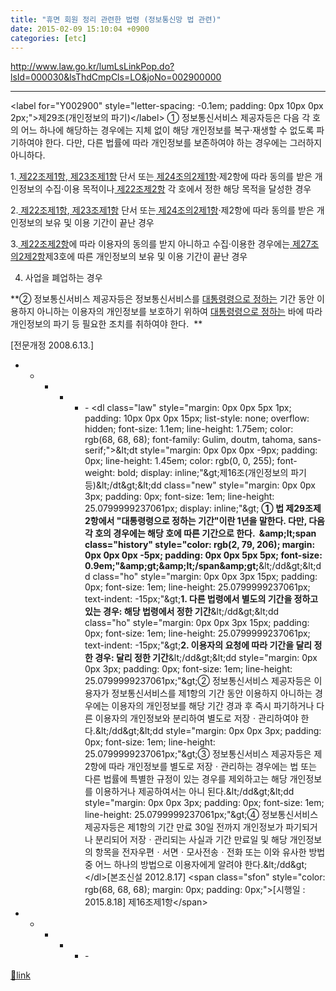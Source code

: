 ```yaml
---
title: "휴면 회원 정리 관련한 법령 (정보통신망 법 관련)"
date: 2015-02-09 15:10:04 +0900
categories: [etc]
---
```


http://www.law.go.kr/lumLsLinkPop.do?lsId=000030&lsThdCmpCls=LO&joNo=002900000

  
  
- - - - - -

&lt;label for="Y002900" style="letter-spacing: -0.1em; padding: 0px 10px 0px 2px;"&gt;제29조(개인정보의 파기)&lt;/label&gt; ① 정보통신서비스 제공자등은 다음 각 호의 어느 하나에 해당하는 경우에는 지체 없이 해당 개인정보를 복구·재생할 수 없도록 파기하여야 한다. 다만, 다른 법률에 따라 개인정보를 보존하여야 하는 경우에는 그러하지 아니하다.  

1.[ 제22조제1항](http://www.law.go.kr/lsSc.do?menuId=0&subMenu=1&p=&query=%EA%B0%9C%EC%9D%B8%EC%A0%95%EB%B3%B4#AJAX "팝업으로 이동"),[ 제23조제1항](http://www.law.go.kr/lsSc.do?menuId=0&subMenu=1&p=&query=%EA%B0%9C%EC%9D%B8%EC%A0%95%EB%B3%B4#AJAX "팝업으로 이동") 단서 또는[ 제24조의2제1항](http://www.law.go.kr/lsSc.do?menuId=0&subMenu=1&p=&query=%EA%B0%9C%EC%9D%B8%EC%A0%95%EB%B3%B4#AJAX "팝업으로 이동")·제2항에 따라 동의를 받은 개인정보의 수집·이용 목적이나[ 제22조제2항](http://www.law.go.kr/lsSc.do?menuId=0&subMenu=1&p=&query=%EA%B0%9C%EC%9D%B8%EC%A0%95%EB%B3%B4#AJAX "팝업으로 이동") 각 호에서 정한 해당 목적을 달성한 경우

2.[ 제22조제1항](http://www.law.go.kr/lsSc.do?menuId=0&subMenu=1&p=&query=%EA%B0%9C%EC%9D%B8%EC%A0%95%EB%B3%B4#AJAX "팝업으로 이동"),[ 제23조제1항](http://www.law.go.kr/lsSc.do?menuId=0&subMenu=1&p=&query=%EA%B0%9C%EC%9D%B8%EC%A0%95%EB%B3%B4#AJAX "팝업으로 이동") 단서 또는[ 제24조의2제1항](http://www.law.go.kr/lsSc.do?menuId=0&subMenu=1&p=&query=%EA%B0%9C%EC%9D%B8%EC%A0%95%EB%B3%B4#AJAX "팝업으로 이동")·제2항에 따라 동의를 받은 개인정보의 보유 및 이용 기간이 끝난 경우

3.[ 제22조제2항](http://www.law.go.kr/lsSc.do?menuId=0&subMenu=1&p=&query=%EA%B0%9C%EC%9D%B8%EC%A0%95%EB%B3%B4#AJAX "팝업으로 이동")에 따라 이용자의 동의를 받지 아니하고 수집·이용한 경우에는[ 제27조의2제2항](http://www.law.go.kr/lsSc.do?menuId=0&subMenu=1&p=&query=%EA%B0%9C%EC%9D%B8%EC%A0%95%EB%B3%B4#AJAX "팝업으로 이동")제3호에 따른 개인정보의 보유 및 이용 기간이 끝난 경우

4. 사업을 폐업하는 경우

**② 정보통신서비스 제공자등은 정보통신서비스를 [대통령령으로 정하는](http://www.law.go.kr/lsSc.do?menuId=0&subMenu=1&p=&query=%EA%B0%9C%EC%9D%B8%EC%A0%95%EB%B3%B4#AJAX "팝업으로 이동") 기간 동안 이용하지 아니하는 이용자의 개인정보를 보호하기 위하여 [대통령령으로 정하는](http://www.law.go.kr/lsSc.do?menuId=0&subMenu=1&p=&query=%EA%B0%9C%EC%9D%B8%EC%A0%95%EB%B3%B4#AJAX "팝업으로 이동") 바에 따라 개인정보의 파기 등 필요한 조치를 취하여야 한다.  **

[전문개정 2008.6.13.]

  
- - - - - -&#xD;
&#xD;
&lt;dl class="law" style="margin: 0px 0px 5px 1px; padding: 10px 0px 0px 15px; list-style: none; overflow: hidden; font-size: 1.1em; line-height: 1.75em; color: rgb(68, 68, 68); font-family: Gulim, doutm, tahoma, sans-serif;"&gt;&amp;lt;dt style="margin: 0px 0px 0px -9px; padding: 0px; line-height: 1.45em; color: rgb(0, 0, 255); font-weight: bold; display: inline;"&amp;gt;제16조(개인정보의 파기 등)&amp;lt;/dt&amp;gt;&amp;lt;dd class="new" style="margin: 0px 0px 3px; padding: 0px; font-size: 1em; line-height: 25.0799999237061px; display: inline;"&amp;gt; **① 법 제29조제2항에서 "대통령령으로 정하는 기간"이란 1년을 말한다. 다만, 다음 각 호의 경우에는 해당 호에 따른 기간으로 한다.  &amp;amp;lt;span class="history" style="color: rgb(2, 79, 206); margin: 0px 0px 0px -5px; padding: 0px 0px 5px 5px; font-size: 0.9em;"&amp;amp;gt;&amp;amp;lt;/span&amp;amp;gt;**&amp;lt;/dd&amp;gt;&amp;lt;dd class="ho" style="margin: 0px 0px 3px 15px; padding: 0px; font-size: 1em; line-height: 25.0799999237061px; text-indent: -15px;"&amp;gt;**1. 다른 법령에서 별도의 기간을 정하고 있는 경우: 해당 법령에서 정한 기간**&amp;lt;/dd&amp;gt;&amp;lt;dd class="ho" style="margin: 0px 0px 3px 15px; padding: 0px; font-size: 1em; line-height: 25.0799999237061px; text-indent: -15px;"&amp;gt;**2. 이용자의 요청에 따라 기간을 달리 정한 경우: 달리 정한 기간**&amp;lt;/dd&amp;gt;&amp;lt;dd style="margin: 0px 0px 3px; padding: 0px; font-size: 1em; line-height: 25.0799999237061px;"&amp;gt;② 정보통신서비스 제공자등은 이용자가 정보통신서비스를 제1항의 기간 동안 이용하지 아니하는 경우에는 이용자의 개인정보를 해당 기간 경과 후 즉시 파기하거나 다른 이용자의 개인정보와 분리하여 별도로 저장ㆍ관리하여야 한다.&amp;lt;/dd&amp;gt;&amp;lt;dd style="margin: 0px 0px 3px; padding: 0px; font-size: 1em; line-height: 25.0799999237061px;"&amp;gt;③ 정보통신서비스 제공자등은 제2항에 따라 개인정보를 별도로 저장ㆍ관리하는 경우에는 법 또는 다른 법률에 특별한 규정이 있는 경우를 제외하고는 해당 개인정보를 이용하거나 제공하여서는 아니 된다.&amp;lt;/dd&amp;gt;&amp;lt;dd style="margin: 0px 0px 3px; padding: 0px; font-size: 1em; line-height: 25.0799999237061px;"&amp;gt;④ 정보통신서비스 제공자등은 제1항의 기간 만료 30일 전까지 개인정보가 파기되거나 분리되어 저장ㆍ관리되는 사실과 기간 만료일 및 해당 개인정보의 항목을 전자우편ㆍ서면ㆍ모사전송ㆍ전화 또는 이와 유사한 방법 중 어느 하나의 방법으로 이용자에게 알려야 한다.&amp;lt;/dd&amp;gt;&lt;/dl&gt;[본조신설 2012.8.17]&#xD;
&#xD;
&lt;span class="sfon" style="color: rgb(68, 68, 68); margin: 0px; padding: 0px;"&gt;[시행일 : 2015.8.18] 제16조제1항&lt;/span&gt;&#xD;
&#xD;
- - - - - -&#xD;
&#xD;
  &#xD;
  &#xD;



[🔗link](http://www.mins01.com/mh/tech/read/927)